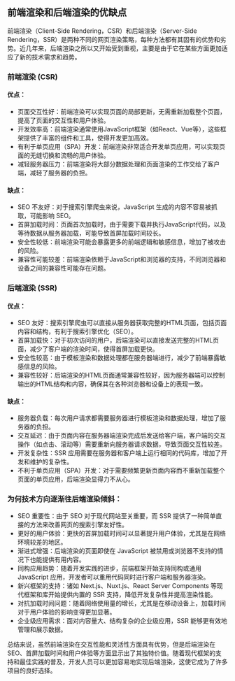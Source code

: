 ## 前端渲染和后端渲染的优缺点
前端渲染（Client-Side Rendering，CSR）和后端渲染（Server-Side Rendering，SSR）是两种不同的网页渲染策略，每种方法都有其固有的优势和劣势。近几年来，后端渲染之所以又开始受到重视，主要是由于它在某些方面更加适应了新的技术需求和趋势。

### 前端渲染 (CSR) 
#### 优点：
* 页面交互性好：前端渲染可以实现页面的局部更新，无需重新加载整个页面，提高了页面的交互性和用户体验。
* 开发效率高：前端渲染通常使用JavaScript框架（如React、Vue等），这些框架提供了丰富的组件和工具，使得开发更加高效。
* 有利于单页应用（SPA）开发：前端渲染非常适合开发单页应用，可以实现页面的无缝切换和流畅的用户体验。
* 减轻服务器压力：前端渲染将大部分数据处理和页面渲染的工作交给了客户端，减轻了服务器的负担。
#### 缺点：
* SEO 不友好：对于搜索引擎爬虫来说，JavaScript 生成的内容不容易被抓取，可能影响 SEO。
* 首屏加载时间：页面首次加载时，由于需要下载并执行JavaScript代码，以及等待数据从服务器加载，可能导致首屏加载时间较长。
* 安全性较低：前端渲染可能会暴露更多的前端逻辑和敏感信息，增加了被攻击的风险。
* 兼容性可能较差：前端渲染依赖于JavaScript和浏览器的支持，不同浏览器和设备之间的兼容性可能存在问题。

### 后端渲染 (SSR) 
#### 优点：
* SEO 友好：搜索引擎爬虫可以直接从服务器获取完整的HTML页面，包括页面内容和结构，有利于搜索引擎优化（SEO）。
* 首屏加载快：对于初次访问的用户，后端渲染可以直接发送完整的HTML页面，减少了客户端的渲染时间，使得首屏加载更快。
* 安全性较高：由于模板渲染和数据处理都在服务器端进行，减少了前端暴露敏感信息的风险。
* 兼容性较好：后端渲染的HTML页面通常兼容性较好，因为服务器端可以控制输出的HTML结构和内容，确保其在各种浏览器和设备上的表现一致。
#### 缺点：
* 服务器负载：每次用户请求都需要服务器进行模板渲染和数据处理，增加了服务器的负担。
* 交互延迟：由于页面内容在服务器端渲染完成后发送给客户端，客户端的交互操作（如点击、滚动等）需要重新向服务器请求数据，导致页面交互性较差。
* 开发复杂性：SSR 应用需要在服务器和客户端上运行相同的代码库，增加了开发和维护的复杂性。
* 不利于单页应用（SPA）开发：对于需要频繁更新页面内容而不重新加载整个页面的单页应用，后端渲染显得力不从心。

### 为何技术方向逐渐往后端渲染倾斜：
* SEO 重要性：由于 SEO 对于现代网站至关重要，而 SSR 提供了一种简单直接的方法来改善网页的搜索引擎友好性。
* 更好的用户体验：更快的首屏加载时间可以显著提升用户体验，尤其是在网络环境较差的地区。
* 渐进式增强：后端渲染的页面即使在 JavaScript 被禁用或浏览器不支持的情况下也能提供有用内容。
* 同构应用趋势：随着开发实践的进步，前端框架开始支持同构或通用 JavaScript 应用，开发者可以重用代码同时进行客户端和服务器渲染。
* 新兴框架的支持：诸如 Next.js、Nuxt.js、React Server Components 等现代框架和库开始提供内置的 SSR 支持，降低开发复杂性并提高渲染性能。
* 对抗加载时间问题：随着网络使用量的增长，尤其是在移动设备上，加载时间对于用户体验的影响变得更加显著。
* 企业级应用需求：面对内容量大、结构复杂的企业级应用，SSR 能够更有效地管理和展示数据。

总结来说，虽然前端渲染在交互性能和灵活性方面具有优势，但是后端渲染在 SEO、首屏加载时间和用户体验等方面显示出了其独特价值。随着现代框架的支持和最佳实践的普及，开发人员可以更加容易地实现后端渲染，这使它成为了许多项目的良好选择。